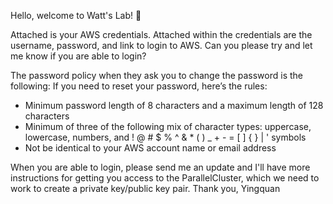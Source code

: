 Hello, welcome to Watt's Lab! 💯

Attached is your AWS credentials. Attached within the credentials are the username, password, and link to login to AWS. Can you please try and let me know if you are able to login?

The password policy when they ask you to change the password is the following:
If you need to reset your password, here’s the rules:

-   Minimum password length of 8 characters and a maximum length of 128 characters
-   Minimum of three of the following mix of character types: uppercase, lowercase, numbers, and ! @ # $ % ^ & * ( ) _ + - = [ ] { } | ' symbols
-   Not be identical to your AWS account name or email address
    

When you are able to login, please send me an update and I'll have more instructions for getting you access to the ParallelCluster, which we need to work to create a private key/public key pair. Thank you, Yingquan
